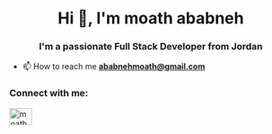 <h1 align="center">Hi 👋, I'm moath ababneh</h1>

<h3 align="center">I'm a passionate Full Stack Developer from Jordan</h3>

- 📫 How to reach me **ababnehmoath@gmail.com**

<h3 align="left">Connect with me:</h3>
<p align="left">

  <a href="https://www.linkedin.com/in/moath-ababneh-9b91a713b/" target="blank">
    <img align="center"
      src="https://raw.githubusercontent.com/rahuldkjain/github-profile-readme-generator/master/src/images/icons/Social/linked-in-alt.svg"
      alt="moath ababneh" height="30" width="40" /></a>
</p>
